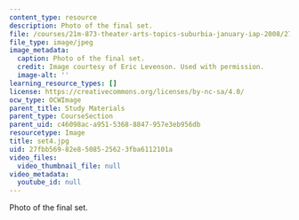 ```yaml
---
content_type: resource
description: Photo of the final set.
file: /courses/21m-873-theater-arts-topics-suburbia-january-iap-2008/27fbb56982e8508525623fba6112101a_set4.jpg
file_type: image/jpeg
image_metadata:
  caption: Photo of the final set.
  credit: Image courtesy of Eric Levenson. Used with permission.
  image-alt: ''
learning_resource_types: []
license: https://creativecommons.org/licenses/by-nc-sa/4.0/
ocw_type: OCWImage
parent_title: Study Materials
parent_type: CourseSection
parent_uid: c46098ac-a951-5368-8847-957e3eb956db
resourcetype: Image
title: set4.jpg
uid: 27fbb569-82e8-5085-2562-3fba6112101a
video_files:
  video_thumbnail_file: null
video_metadata:
  youtube_id: null
---
```

Photo of the final set.